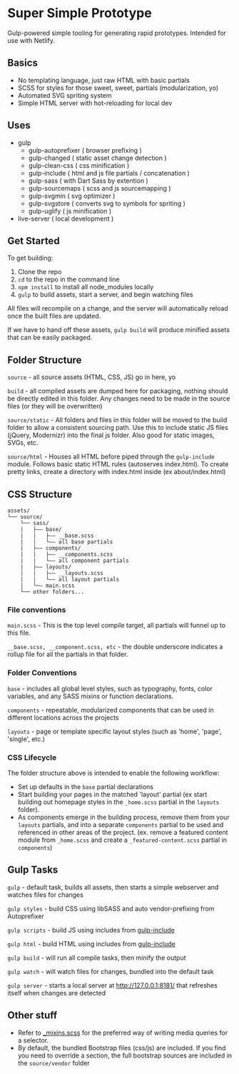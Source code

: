# Super Simple Prototype

Gulp-powered simple tooling for generating rapid prototypes. Intended for use
with Netlify.

## Basics

- No templating language, just raw HTML with basic partials
- SCSS for styles for those sweet, sweet, partials (modularization, yo)
- Automated SVG spriting system
- Simple HTML server with hot-reloading for local dev

## Uses

- gulp
  - gulp-autoprefixer ( browser prefixing )
  - gulp-changed ( static asset change detection )
  - gulp-clean-css ( css minification )
  - gulp-include ( html and js file partials / concatenation )
  - gulp-sass ( with Dart Sass by extention )
  - gulp-sourcemaps ( scss and js sourcemapping )
  - gulp-svgmin ( svg optimizer )
  - gulp-svgstore ( converts svg to symbols for spriting )
  - gulp-uglify ( js minification )
- live-server ( local development )

## Get Started

To get building:

1. Clone the repo
2. `cd` to the repo in the command line
3. `npm install` to install all node_modules locally
4. `gulp` to build assets, start a server, and begin watching files

All files will recompile on a change, and the server will automatically reload
once the built files are updated.

If we have to hand off these assets, `gulp build` will produce minified assets
that can be easily packaged.

## Folder Structure

`source` - all source assets (HTML, CSS, JS) go in here, yo

`build` - all compiled assets are dumped here for packaging, nothing should be
directly edited in this folder. Any changes need to be made in the source
files (or they will be overwritten)

`source/static` - All folders and files in this folder will be moved to the
build folder to allow a consistent sourcing path. Use this to include static
JS files (jQuery, Modernizr) into the final js folder. Also good for static
images, SVGs, etc.

`source/html` - Houses all HTML before piped through the `gulp-include`
module. Follows basic static HTML rules (autoserves index.html). To create
pretty links, create a directory with index.html inside (ex about/index.html)

## CSS Structure

```
assets/
└── source/
    └── sass/
    |   ├—— base/
    |   |   ├—— __base.scss
    |   |   └—— all base partials
    |   ├—— components/
    |   |   ├—— __components.scss
    |   |   └—— all component partials
    |   ├—— layouts/
    |   |   ├—— __layouts.scss
    |   |   └—— all layout partials
    |   └─— main.scss
    └── other folders...
```

### File conventions

`main.scss` - This is the top level compile target, all partials will funnel up to this file.

`__base.scss, __component.scss, etc` - the double underscore indicates a rollup file for all the partials in that folder.

### Folder Conventions

`base` - includes all global level styles, such as typography, fonts, color variables, and any SASS mixins or function declarations.

`components` - repeatable, modularized components that can be used in different locations across the projects

`layouts` - page or template specific layout styles (such as 'home', 'page', 'single', etc.)


### CSS Lifecycle

The folder structure above is intended to enable the following workflow:

- Set up defaults in the `base` partial declarations
- Start building your pages in the matched 'layout' partial (ex start building out homepage styles in the `_home.scss` partial in the `layouts` folder).
- As components emerge in the building process, remove them from your `layouts` partials, and into a separate `components` partial to be used and referenced in other areas of the project. (ex. remove a featured content module from `_home.scss` and create a `_featured-content.scss` partial in `components`)


## Gulp Tasks

`gulp` - default task, builds all assets, then starts a simple webserver and
watches files for changes

`gulp styles` - build CSS using libSASS and auto vendor-prefixing from
Autoprefixer

`gulp scripts` - build JS using includes from
[gulp-include](https://www.npmjs.com/package/gulp-include)

`gulp html` - build HTML using includes from
[gulp-include](https://www.npmjs.com/package/gulp-include)

`gulp build` -  will run all compile tasks, then minify the output

`gulp watch` - will watch files for changes, bundled into the default task

`gulp server` - starts a local server at http://127.0.0.1:8181/ that refreshes
itself when changes are detected

## Other stuff

* Refer to [_mixins.scss](source/sass/base/_mixins.scss) for the preferred way
  of writing media queries for a selector.
* By default, the bundled Bootstrap files (css/js) are included. If you find
  you need to override a section, the full bootstrap sources are included in
  the `source/vendor` folder
